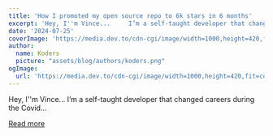 ```yaml
---
title: 'How I promoted my open source repo to 6k stars in 6 months'
excerpt: 'Hey, I''m Vince...     I’m a self-taught developer that changed careers during the Covid...'
date: '2024-07-25'
coverImage: 'https://media.dev.to/cdn-cgi/image/width=1000,height=420,fit=cover,gravity=auto,format=auto/https%3A%2F%2Fdev-to-uploads.s3.amazonaws.com%2Fuploads%2Farticles%2F7njak9ovegnyr8miud8i.png'
author:
  name: Koders
  picture: "assets/blog/authors/koders.png"
ogImage:
  url: 'https://media.dev.to/cdn-cgi/image/width=1000,height=420,fit=cover,gravity=auto,format=auto/https%3A%2F%2Fdev-to-uploads.s3.amazonaws.com%2Fuploads%2Farticles%2F7njak9ovegnyr8miud8i.png'
---
```


Hey, I''m Vince...     I’m a self-taught developer that changed careers during the Covid...

[Read more](https://dev.to/wasp/how-i-promoted-my-open-source-repo-to-6k-stars-in-6-months-3li9)
